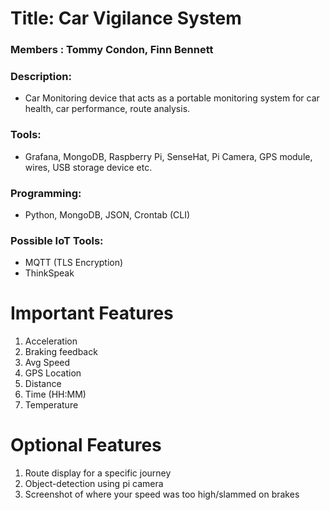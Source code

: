 # Title: Car Vigilance System

### Members : Tommy Condon, Finn Bennett

### Description:
- Car Monitoring device that acts as a portable monitoring system for car health, car performance, route analysis.

### Tools: 
- Grafana, MongoDB, Raspberry Pi, SenseHat, Pi Camera, GPS module, wires, USB storage device etc.

### Programming:
- Python, MongoDB, JSON, Crontab (CLI)

### Possible IoT Tools:
- MQTT (TLS Encryption)
- ThinkSpeak

# Important Features
1. Acceleration
2. Braking feedback
4. Avg Speed
5. GPS Location
6. Distance
7. Time (HH:MM)
8. Temperature

# Optional Features
1. Route display for a specific journey
2. Object-detection using pi camera
3. Screenshot of where your speed was too high/slammed on brakes
